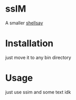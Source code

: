 # ssIM
A smaller [shellsay](https://github.com/foresterblox/shellsay)

# Installation

just move it to any bin directory

# Usage

just use ssim and some text idk
